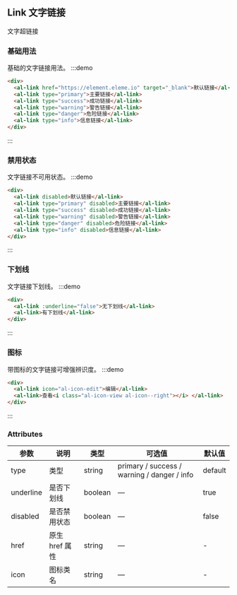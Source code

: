 ## Link 文字链接

文字超链接

### 基础用法

基础的文字链接用法。
:::demo

```html
<div>
  <al-link href="https://element.eleme.io" target="_blank">默认链接</al-link>
  <al-link type="primary">主要链接</al-link>
  <al-link type="success">成功链接</al-link>
  <al-link type="warning">警告链接</al-link>
  <al-link type="danger">危险链接</al-link>
  <al-link type="info">信息链接</al-link>
</div>
```

:::

### 禁用状态

文字链接不可用状态。
:::demo

```html
<div>
  <al-link disabled>默认链接</al-link>
  <al-link type="primary" disabled>主要链接</al-link>
  <al-link type="success" disabled>成功链接</al-link>
  <al-link type="warning" disabled>警告链接</al-link>
  <al-link type="danger" disabled>危险链接</al-link>
  <al-link type="info" disabled>信息链接</al-link>
</div>
```

:::

### 下划线

文字链接下划线。
:::demo

```html
<div>
  <al-link :underline="false">无下划线</al-link>
  <al-link>有下划线</al-link>
</div>
```

:::

### 图标

带图标的文字链接可增强辨识度。
:::demo

```html
<div>
  <al-link icon="al-icon-edit">编辑</al-link>
  <al-link>查看<i class="al-icon-view al-icon--right"></i> </al-link>
</div>
```

:::

### Attributes

| 参数      | 说明           | 类型    | 可选值                                      | 默认值  |
| --------- | -------------- | ------- | ------------------------------------------- | ------- |
| type      | 类型           | string  | primary / success / warning / danger / info | default |
| underline | 是否下划线     | boolean | —                                           | true    |
| disabled  | 是否禁用状态   | boolean | —                                           | false   |
| href      | 原生 href 属性 | string  | —                                           | -       |
| icon      | 图标类名       | string  | —                                           | -       |
